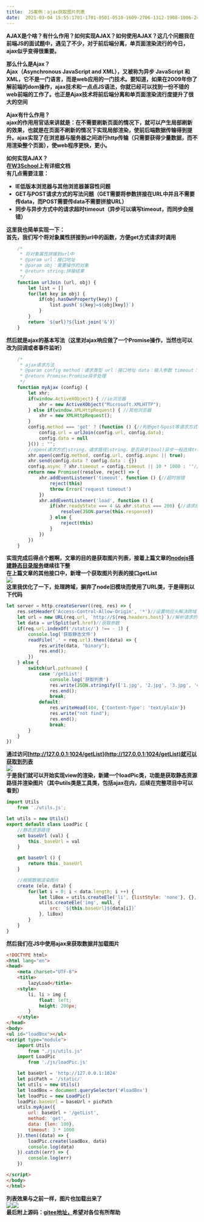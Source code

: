```yaml
---
title:  JS案例：ajax获取图片列表 
date:  2021-03-04 15:55:1701-1701-0501-0510-1609-2706-1312-1908-1006-2410-0802-1307-0709-2911-2307-0501-0207-04 
---
```

**AJAX是个啥？有什么作用？如何实现AJAX？如何使用AJAX？这几个问题我在前端JS的面试题中，遇见了不少，对于前后端分离，单页面渲染流行的今日，ajax似乎变得很重要。**

**那么什么是Ajax？  
Ajax（Asynchronous JavaScript and XML），又被称为异步 JavaScript 和 XML，它不是一门语言，而是web应用的一门技术。要知道，如果在2009年你了解前端的dom操作，ajax技术和一点点JS语法，你就已经可以找到一份不错的web前端的工作了。也正是Ajax技术将前后端分离和单页面渲染流行度提升了很大的空间**

**Ajax有什么作用？  
ajax的作用用官话来讲就是：在不需要刷新页面的情况下，就可以产生局部刷新的效果，也就是在页面不刷新的情况下实现局部渲染，使前后端数据传输得到提升。ajax实现了在浏览器与服务器之间进行http传输（只需要获得少量数据，而不用渲染整个页面），使web程序更快，更小。**

**如何实现AJAX？  
在[W3School](https://www.w3school.com.cn/ajax/index.asp)上有详细文档  
有几点需要注意：**

* **IE低版本浏览器与其他浏览器兼容性问题**
* **GET与POST请求方式的写法问题（GET需要将参数拼接在URL中并且不需要传data，而POST需要传data不需要拼接URL）**
* **同步与异步方式中的请求超时timeout（异步可以填写timeout，而同步会报错）**

**这里我也简单实现一下：  
首先，我们写个将对象属性拼接到url中的函数，方便get方式请求时调用**

```javascript
    /*
     * 将对象属性拼接到url中
     * @param url：接口地址
     * @param obj：需要操作的对象
     * @return string:拼接结果
     */
    function urlJoin (url, obj) {
        let list = []
        for(let key in obj) {
            if(obj.hasOwnProperty(key)) {
                list.push(`${key}=${obj[key]}`)
            }
        }
        return `${url}?${list.join('&')}`
    }
```

**然后就是ajax的基本写法（这里对ajax响应做了一个Promise操作，当然也可以改为回调或者事件监听）**

```javascript
    /*
     * ajax请求方法
     * @param config method：请求类型 url：接口地址 data：输入参数 timeout：超时时间
     * @return Promise:Promise异步处理
     */
    function myAjax (config) {
        let xhr;
        if(window.ActiveXObject) { //ie浏览器
            xhr = new ActiveXObject("Microsoft.XMLHTTP");
        } else if(window.XMLHttpRequest) { //其他浏览器
            xhr = new XMLHttpRequest();
        }
        config.method === 'get' ? (function () {//判断get与post等请求方式
            config.url = urlJoin(config.url, config.data);
            config.data = null
        }()) : "";
        //open(请求方式|string，请求路径|string，是否异步|bool)异步一般选择true，false代表同步，选false则会使请求不堵塞,不会等待请求结果,此时的timeout也无意义
        xhr.open(config.method, config.url, config.async || true);
        xhr.send(config.data ? config.data : {})
        config.async ? xhr.timeout = config.timeout || 10 * 1000 : ''//ajax请求超时，默认10秒
        return new Promise((resolve, reject) => {
            xhr.addEventListener('timeout', function () {//超时抛错
                reject(this)
                throw Error('request timeout')
            })
            xhr.addEventListener('load', function () {
                if(xhr.readyState === 4 && xhr.status === 200) {//请求成功
                    resolve(JSON.parse(this.response))
                } else {
                    reject(this)
                }
            })
        })
    }
```

**实现完成后得点个题啊，文章的目的是获取图片列表，接着上篇文章的[nodejs搭建静态目录服务](https://blog.csdn.net/time_____/article/details/114281583)继续往下整  
在上篇文章的其他接口中，新增一个获取图片列表的接口getList**  
![](https://img-blog.csdnimg.cn/2021030315423597.png?x-oss-processimage/watermark,type_ZmFuZ3poZW5naGVpdGk,shadow_10,text_aHR0cHM6Ly9ibG9nLmNzZG4ubmV0L3RpbWVfX19fXw,size_16,color_FFFFFF,t_70)  
**这里我优化了一下，处理跨域，摒弃了node旧模块而使用了URL类，于是得到以下代码**

```javascript
let server = http.createServer((req, res) => {
    res.setHeader('Access-Control-Allow-Origin', '*')//设置响应头解决跨域
    let url = new URL(req.url, `http://${req.headers.host}`)//解析请求的地址
    let data = urlSplit(url.href)//获取参数
    if(req.url.indexOf('/static/') !== - 1) {
        console.log('获取静态文件')
        readFile('.' + req.url).then((data) => {
            res.write(data, "binary");
            res.end();
        })
    } else {
        switch(url.pathname) {
            case '/getList':
                console.log('获取列表')
                res.write(JSON.stringify(['1.jpg', '2.jpg', '3.jpg', '4.jpg', '5.jpg']));
                res.end();
                break;
            default:
                res.writeHead(404, {'Content-Type': 'text/plain'})
                res.write("not find");
                res.end();
                break;
        }
    }
})
```

**通过访问[http://127.0.0.1:1024/getList](http://127.0.0.1:1024/getList)就可以获取到列表**  
![](https://img-blog.csdnimg.cn/20210303164839769.png)  
**于是我们就可以开始实现view的渲染，新建一个loadPic类，功能是获取静态资源路径并渲染图片（其中utils类是工具类，包括ajax在内，后续在完整项目中可以看到）**

```javascript
import Utils
    from './utils.js';

let utils = new Utils()
export default class LoadPic {
    //静态资源路径
    set baseUrl (val) {
        this._baseUrl = val
    }

    get baseUrl () {
        return this._baseUrl
    }

    //根据数据渲染图片
    create (ele, data) {
        for(let i = 0; i < data.length; i ++) {
            let liBox = utils.createEle('li', {listStyle: 'none'}, {}, ele)
            utils.createEle('img', null, {
                src: `${this.baseUrl}${data[i]}`
            }, liBox)
        }
    }
}
```

**然后我们在JS中使用ajax来获取数据并加载图片**

```html
<!DOCTYPE html>
<html lang="en">
<head>
    <meta charset="UTF-8">
    <title>
        lazyLoad</title>
    <style>
        li, li > img {
            float: left;
            height: 200px;
        }
    </style>
</head>
<body>
<ul id="loadBox"></ul>
<script type="module">
    import Utils
        from "./js/utils.js"
    import LoadPic
        from './js/loadPic.js'

    let baseUrl = 'http://127.0.0.1:1024'
    let picPath = '/static/'
    let utils = new Utils()
    let loadBox = document.querySelector('#loadBox')
    let loadPic = new LoadPic()
    loadPic.baseUrl = baseUrl + picPath
    utils.myAjax({
        url: baseUrl + '/getList',
        method: 'get',
        data: {len: 100},
        timeout: 3 * 1000
    }).then((data) => {
        loadPic.create(loadBox, data)
        console.log(data)
    }).catch((err) => {
        console.log(err)
    })

</script>
</body>
</html>
```

**列表效果与之前一样，图片也加载出来了**  
![](https://img-blog.csdnimg.cn/2021030316525169.png)![](https://img-blog.csdnimg.cn/20210303171604984.png?x-oss-processimage/watermark,type_ZmFuZ3poZW5naGVpdGk,shadow_10,text_aHR0cHM6Ly9ibG9nLmNzZG4ubmV0L3RpbWVfX19fXw,size_16,color_FFFFFF,t_70)  
**最后附上源码：[gitee地址，](https://gitee.com/DieHunter/myCode/tree/master/Ajax%E8%AF%B7%E6%B1%82node%E6%8E%A5%E5%8F%A3)希望对各位有所帮助**